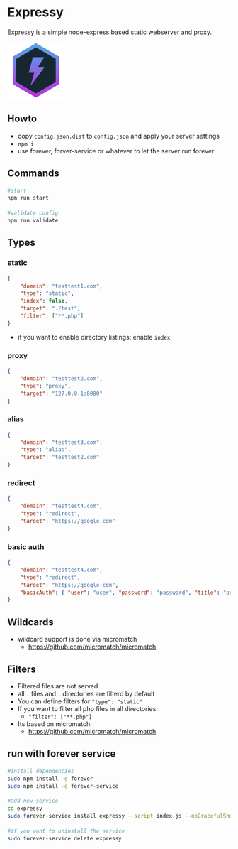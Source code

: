 # Expressy
Expressy is a simple node-express based static webserver and proxy.

![Expressy Logo](./docs/logo.png)

## Howto
* copy `config.json.dist` to `config.json` and apply your server settings
* `npm i`
* use forever, forver-service or whatever to let the server run forever


## Commands

```bash
#start
npm run start

#validate config
npm run validate
```


## Types
### static
```json
{
    "domain": "testtest1.com",
    "type": "static",
    "index": false,
    "target": "./test",
    "filter": ["**.php"]
}
```

* if you want to enable directory listings: enable `index`

### proxy
```json
{
    "domain": "testtest2.com",
    "type": "proxy",
    "target": "127.0.0.1:8080"
}
```

### alias
```json
{
    "domain": "testtest3.com",
    "type": "alias",
    "target": "testtest2.com"
}
```

### redirect
```json
{
    "domain": "testtest4.com",
    "type": "redirect",
    "target": "https://google.com"
}
```

### basic auth
```json
{
    "domain": "testtest4.com",
    "type": "redirect",
    "target": "https://google.com",
	"basicAuth": { "user": "user", "password": "password", "title": "protected area" }
}
```

## Wildcards
* wildcard support is done via micromatch
  * https://github.com/micromatch/micromatch

## Filters
* Filtered files are not served
* all `.` files and `.` directories are filterd by default
* You can define filters for `"type": "static"`
* If you want to filter all php files in all directories:
  * `"filter": ["**.php"]`
* Its based on micromatch:
  * https://github.com/micromatch/micromatch

## run with forever service
```bash
#install dependencies
sudo npm install -g forever
sudo npm install -g forever-service

#add new service
cd expressy
sudo forever-service install expressy --script index.js --noGracefulShutdown --start

#if you want to uninstall the service
sudo forever-service delete expressy
```
